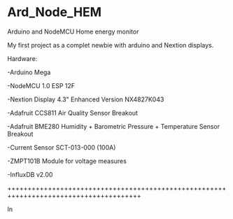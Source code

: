 # Ard_Node_HEM
Arduino and NodeMCU Home energy monitor

My first project as a complet newbie with arduino and Nextion displays.

Hardware:
  
  -Arduino Mega
	
  -NodeMCU 1.0 ESP 12F
	
  -Nextion Display 4.3" Enhanced Version NX4827K043 
	
  -Adafruit CCS811 Air Quality Sensor Breakout
	
  -Adafruit BME280 Humidity + Barometric Pressure + Temperature Sensor Breakout
	
  -Current Sensor SCT-013-000 (100A)
	
  -ZMPT101B Module for voltage measures

  -InfluxDB v2.00 
  
  +++++++++++++++++++++++++++++++++++++++++++++++++++++++++++++++++++++++++++++++++++++++
  
  In 

